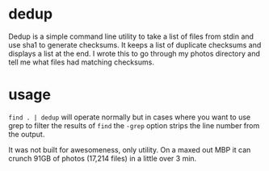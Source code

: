 # dedup

Dedup is a simple command line utility to take a list of files from stdin and use
sha1 to generate checksums. It keeps a list of duplicate checksums and displays a
list at the end. I wrote this to go through my photos directory and tell me what
files had matching checksums.

# usage

`find . | dedup` will operate normally but in cases where you want to use grep to
filter the results of `find` the `-grep` option strips the line number from the
output.

It was not built for awesomeness, only utility. On a maxed out MBP it can crunch
91GB of photos (17,214 files) in a little over 3 min.
